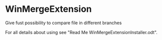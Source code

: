 # WinMergeExtension
Give fust possibility to compare file in different branches

For all details about using see "Read Me WinMergeExtensionInstaller.odt".

